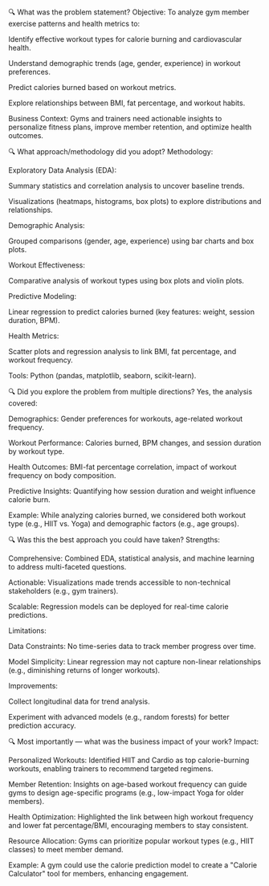 🔍 What was the problem statement?
Objective: To analyze gym member exercise patterns and health metrics to:

Identify effective workout types for calorie burning and cardiovascular health.

Understand demographic trends (age, gender, experience) in workout preferences.

Predict calories burned based on workout metrics.

Explore relationships between BMI, fat percentage, and workout habits.

Business Context: Gyms and trainers need actionable insights to personalize fitness plans, improve member retention, and optimize health outcomes.

🔍 What approach/methodology did you adopt?
Methodology:

Exploratory Data Analysis (EDA):

Summary statistics and correlation analysis to uncover baseline trends.

Visualizations (heatmaps, histograms, box plots) to explore distributions and relationships.

Demographic Analysis:

Grouped comparisons (gender, age, experience) using bar charts and box plots.

Workout Effectiveness:

Comparative analysis of workout types using box plots and violin plots.

Predictive Modeling:

Linear regression to predict calories burned (key features: weight, session duration, BPM).

Health Metrics:

Scatter plots and regression analysis to link BMI, fat percentage, and workout frequency.

Tools: Python (pandas, matplotlib, seaborn, scikit-learn).

🔍 Did you explore the problem from multiple directions?
Yes, the analysis covered:

Demographics: Gender preferences for workouts, age-related workout frequency.

Workout Performance: Calories burned, BPM changes, and session duration by workout type.

Health Outcomes: BMI-fat percentage correlation, impact of workout frequency on body composition.

Predictive Insights: Quantifying how session duration and weight influence calorie burn.

Example: While analyzing calories burned, we considered both workout type (e.g., HIIT vs. Yoga) and demographic factors (e.g., age groups).

🔍 Was this the best approach you could have taken?
Strengths:

Comprehensive: Combined EDA, statistical analysis, and machine learning to address multi-faceted questions.

Actionable: Visualizations made trends accessible to non-technical stakeholders (e.g., gym trainers).

Scalable: Regression models can be deployed for real-time calorie predictions.

Limitations:

Data Constraints: No time-series data to track member progress over time.

Model Simplicity: Linear regression may not capture non-linear relationships (e.g., diminishing returns of longer workouts).

Improvements:

Collect longitudinal data for trend analysis.

Experiment with advanced models (e.g., random forests) for better prediction accuracy.

🔍 Most importantly — what was the business impact of your work?
Impact:

Personalized Workouts: Identified HIIT and Cardio as top calorie-burning workouts, enabling trainers to recommend targeted regimens.

Member Retention: Insights on age-based workout frequency can guide gyms to design age-specific programs (e.g., low-impact Yoga for older members).

Health Optimization: Highlighted the link between high workout frequency and lower fat percentage/BMI, encouraging members to stay consistent.

Resource Allocation: Gyms can prioritize popular workout types (e.g., HIIT classes) to meet member demand.

Example: A gym could use the calorie prediction model to create a "Calorie Calculator" tool for members, enhancing engagement.
